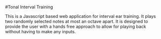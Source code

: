 #Tonal Interval Training

This is a Javascript based web application for interval ear training.  It plays two randomly selected notes at most an octave apart.  It is designed to provide the user with a hands free approach to allow for playing back without having to make any inputs.
